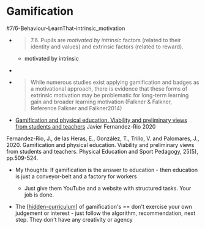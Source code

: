 Gamification
============

 #7/6-Behaviour-LearnThat-intrinsic_motivation
* > 7.6. Pupils are *motivated by intrinsic* factors (related to their identity and values) and extrinsic factors (related to reward).
    * motivated by intrinsic

* [](https://www.cambridge.org/core/books/cambridge-handbook-of-computing-education-research/pedagogic-approaches/6B64002A4E73841A01F32EB1C17E7DE6)
* > While numerous studies exist applying gamification and badges as a motivational approach, there is evidence that these forms of extrinsic motivation may be problematic for long-term learning gain and broader learning motivation (Falkner & Falkner, Reference Falkner and Falkner2014)

* [Gamification and physical education. Viability and preliminary views from students and teachers](https://www.tandfonline.com/doi/abs/10.1080/17408989.2020.1743253) Javier Fernandez-Rio 2020

Fernandez-Rio, J., de las Heras, E., González, T., Trillo, V. and Palomares, J., 2020. Gamification and physical education. Viability and preliminary views from students and teachers. Physical Education and Sport Pedagogy, 25(5), pp.509-524.

* My thoughts: If gamification is the answer to education - then education is just a conveyor-belt and a factory for workers
    * Just give them YouTube and a website with structured tasks. Your job is done.


* The [[hidden-curriculum]] of gamification's == don't exercise your own judgement or interest - just follow the algorithm, recommendation, next step. They don't have any creativity or agency

[//begin]: # "Autogenerated link references for markdown compatibility"
[hidden-curriculum]: hidden-curriculum.md "Hidden Curriculum"
[//end]: # "Autogenerated link references"